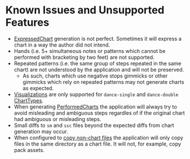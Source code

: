 # Known Issues and Unsupported Features

- [ExpressedChart](https://github.com/PerryAsleep/StepManiaLibrary/blob/main/StepManiaLibrary/docs/ExpressedChart.md) generation is not perfect. Sometimes it will express a chart in a way the author did not intend.
- Hands (i.e. 5+ simultaneous notes or patterns which cannot be performed with bracketing by two feet) are not supported.
- Repeated patterns (i.e. the same group of steps repeated in the same chart) are not understood by the application and will not be preserved.
	- As such, charts which use negative stops gimmicks or other gimmicks which rely on repeated patterns may not generate charts as expected.
- [Visualizations](Visualizations.md) are only supported for `dance-single` and `dance-double` [ChartTypes](https://github.com/PerryAsleep/StepManiaLibrary/blob/main/StepManiaLibrary/docs/ChartType.md).
- When generating [PerformedCharts](https://github.com/PerryAsleep/StepManiaLibrary/blob/main/StepManiaLibrary/docs/PerformedChart.md) the application will always try to avoid misleading and ambiguous steps regardles of if the original chart had ambiguous or misleading steps.
- Small diffs to `sm` and `ssc` files beyond the expected diffs from chart generation may occur.
- When configured to [copy non-chart files](Config.md/#nonchartfilecopybehavior) the application will only copy files in the same directory as a chart file. It will not, for example, copy pack assets.
